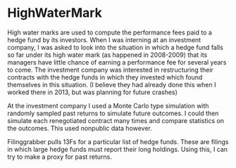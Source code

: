 # HighWaterMark
High water marks are used to compute the performance fees paid to a hedge fund by its investors. When I was interning at an investment company, I was asked to look into the situation in which a hedge fund falls so far under its high water mark (as happened in 2008-2009) that its managers have little chance of earning a performance fee for several years to come. The investment company was interested in restructuring their contracts with the hedge funds in which they invested which found themselves in this situation. (I believe they had already done this when I worked there in 2013, but was planning for future crashes)

At the investment company I used a Monte Carlo type simulation with randomly sampled past returns to simulate future outcomes. I could then simulate each renegotiated contract many times and compare statistics on the outcomes. This used nonpublic data however.

Filinggrabber pulls 13Fs for a particular list of hedge funds. These are filings in which large hedge funds must report their long holdings. Using this, I can try to make a proxy for past returns. 


